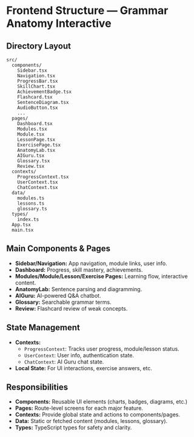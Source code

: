# Frontend Structure — Grammar Anatomy Interactive

## Directory Layout

```text
src/
  components/
    Sidebar.tsx
    Navigation.tsx
    ProgressBar.tsx
    SkillChart.tsx
    AchievementBadge.tsx
    Flashcard.tsx
    SentenceDiagram.tsx
    AudioButton.tsx
    ...
  pages/
    Dashboard.tsx
    Modules.tsx
    Module.tsx
    LessonPage.tsx
    ExercisePage.tsx
    AnatomyLab.tsx
    AIGuru.tsx
    Glossary.tsx
    Review.tsx
  contexts/
    ProgressContext.tsx
    UserContext.tsx
    ChatContext.tsx
  data/
    modules.ts
    lessons.ts
    glossary.ts
  types/
    index.ts
  App.tsx
  main.tsx
```

## Main Components & Pages

- **Sidebar/Navigation:** App navigation, module links, user info.
- **Dashboard:** Progress, skill mastery, achievements.
- **Modules/Module/Lesson/Exercise Pages:** Learning flow, interactive content.
- **AnatomyLab:** Sentence parsing and diagramming.
- **AIGuru:** AI-powered Q&A chatbot.
- **Glossary:** Searchable grammar terms.
- **Review:** Flashcard review of weak concepts.

## State Management
- **Contexts:**
  - `ProgressContext`: Tracks user progress, module/lesson status.
  - `UserContext`: User info, authentication state.
  - `ChatContext`: AI Guru chat state.
- **Local State:** For UI interactions, exercise answers, etc.

## Responsibilities
- **Components:** Reusable UI elements (charts, badges, diagrams, etc.)
- **Pages:** Route-level screens for each major feature.
- **Contexts:** Provide global state and actions to components/pages.
- **Data:** Static or fetched content (modules, lessons, glossary).
- **Types:** TypeScript types for safety and clarity. 